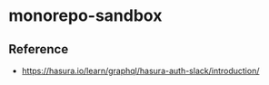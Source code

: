 # monorepo-sandbox

## Reference

- <https://hasura.io/learn/graphql/hasura-auth-slack/introduction/>
